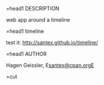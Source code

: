 =head1 DESCRIPTION

web app around a timeline 

=head1 timeline 


test it: http://santex.github.io/timeline/

=head1 AUTHOR

Hagen Geissler, E<lt>santex@cpan.orgE<gt>

=cut
